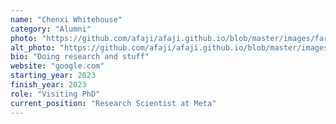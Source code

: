 ```yaml
---
name: "Chenxi Whitehouse"
category: "Alumni"
photo: "https://github.com/afaji/afaji.github.io/blob/master/images/farid-vouge.png?raw=true"
alt_photo: "https://github.com/afaji/afaji.github.io/blob/master/images/farid-vouge-2.png?raw=true"
bio: "Doing research and stuff"
website: "google.com"
starting_year: 2023
finish_year: 2023
role: "Visiting PhD"
current_position: "Research Scientist at Meta"
---
```

